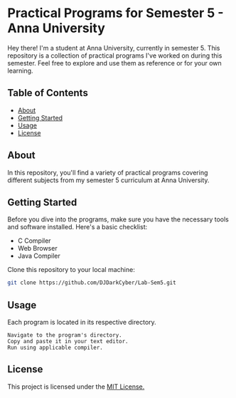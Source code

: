 # Practical Programs for Semester 5 - Anna University

Hey there! I'm a student at Anna University, currently in semester 5. This repository is a collection of practical programs I've worked on during this semester. Feel free to explore and use them as reference or for your own learning.

## Table of Contents

- [About](#about)
- [Getting Started](#getting-started)
- [Usage](#usage)
- [License](#license)

## About

In this repository, you'll find a variety of practical programs covering different subjects from my semester 5 curriculum at Anna University.

## Getting Started

Before you dive into the programs, make sure you have the necessary tools and software installed. Here's a basic checklist:

- C Compiler
- Web Browser
- Java Compiler

Clone this repository to your local machine:

```bash
git clone https://github.com/DJDarkCyber/Lab-Sem5.git

```

## Usage

Each program is located in its respective directory.

    Navigate to the program's directory.
    Copy and paste it in your text editor.
    Run using applicable compiler.

## License

This project is licensed under the <a href="LICENSE">MIT License.</a>